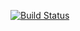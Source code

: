 [![Build Status](https://travis-ci.com/brittrubil/miniproject2-practice.svg?branch=master)](https://travis-ci.com/brittrubil/miniproject2-practice)